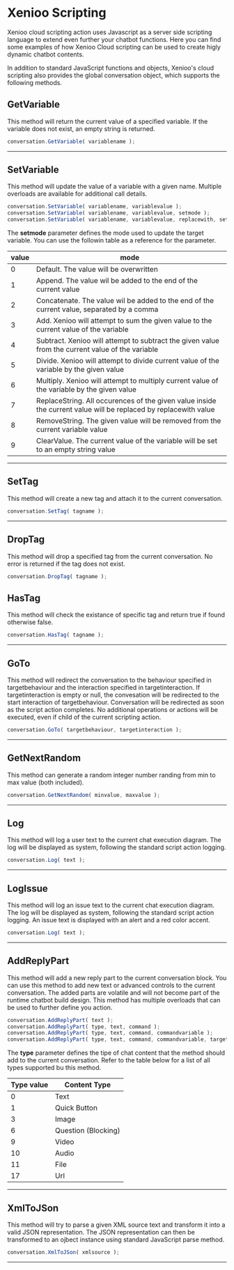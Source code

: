 # Xenioo Scripting
Xenioo cloud scripting action uses Javascript as a server side scripting language to extend even further your chatbot functions. 
Here you can find some examples of how Xenioo Cloud scripting can be used to create higly dynamic chatbot contents.

In addition to standard JavaScript functions and objects, Xenioo's cloud scripting also provides the global conversation object, which supports the following methods.  

## GetVariable
This method will return the current value of a specified variable. If the variable does not exist, an empty string is returned.
```javascript
conversation.GetVariable( variablename );
```  
---
## SetVariable  
This method will update the value of a variable with a given name. Multiple overloads are available for additional call details.
```javascript
conversation.SetVariable( variablename, variablevalue );
conversation.SetVariable( variablename, variablevalue, setmode );
conversation.SetVariable( variablename, variablevalue, replacewith, setmode );
```  

The **setmode** parameter defines the mode used to update the target variable. You can use the followin table as a reference for the parameter.  

|value|mode|
|-----------------|-----------------|
|0|Default. The value will be overwritten|
|1|Append. The value wil be added to the end of the current value|
|2|Concatenate. The value wil be added to the end of the current value, separated by a comma|
|3|Add. Xenioo will attempt to sum the given value to the current value of the variable|
|4|Subtract. Xenioo will attempt to subtract the given value from the current value of the variable|
|5|Divide. Xenioo will attempt to divide current value of the variable by the given value|
|6|Multiply. Xenioo will attempt to multiply current value of the variable by the given value|
|7|ReplaceString. All occurences of the given value inside the current value will be replaced by replacewith value|
|8|RemoveString. The given value will be removed from the current variable value|
|9|ClearValue. The current value of the variable will be set to an empty string value|
---
## SetTag  
This method will create a new tag and attach it to the current conversation.
```javascript
conversation.SetTag( tagname );
```  
---
## DropTag  
This method will drop a specified tag from the current conversation. No error is returned if the tag does not exist.
```javascript
conversation.DropTag( tagname );
```  
## HasTag
This method will check the existance of specific tag and return true if found otherwise false.
```javascript
conversation.HasTag( tagname );
```  
---
## GoTo  
This method will redirect the conversation to the behaviour specified in targetbehaviour and the interaction specified in targetinteraction. If targetinteraction is empty or null, the convesation will be redirected to the start interaction of targetbehaviour.
Conversation will be redirected as soon as the script action completes. No additional operations or actions will be executed, even if child of the current scripting action.
```javascript
conversation.GoTo( targetbehaviour, targetinteraction );
```  
---
## GetNextRandom  
This method can generate a random integer number randing from min to max value (both included).
```javascript
conversation.GetNextRandom( minvalue, maxvalue );
```  
---
## Log  
This method will log a user text to the current chat execution diagram. The log will be displayed as system, following the standard script action logging.
```javascript
conversation.Log( text );
```  
---
## LogIssue  
This method will log an issue text to the current chat execution diagram. The log will be displayed as system, following the standard script action logging. An issue text is displayed with an alert and a red color accent.
```javascript
conversation.Log( text );
```  
---
## AddReplyPart  
This method will add a new reply part to the current conversation block. You can use this method to add new text or advanced controls to the current conversation. The added parts are volatile and will not become part of the runtime chatbot build design.
This method has multiple overloads that can be used to further define you action.

```javascript
conversation.AddReplyPart( text );
conversation.AddReplyPart( type, text, command );
conversation.AddReplyPart( type, text, command, commandvariable );
conversation.AddReplyPart( type, text, command, commandvariable, targetbehaviour, targetinteraction );
```  
The **type** parameter defines the tipe of chat content that the method should add to the current conversation. Refer to the table below for a list of all types supported bu this method.

|Type value|Content Type|
|-----------------|-----------------|
|0|Text
|1|Quick Button
|3|Image
|6|Question (Blocking)
|9|Video
|10|Audio
|11|File
|17|Url
---
## XmlToJSon  
This method will try to parse a given XML source text and transform it into a valid JSON representation. The JSON representation can then be transformed to an ojbect instance using standard JavaScript parse method.

```javascript
conversation.XmlToJSon( xmlsource );
```
---
